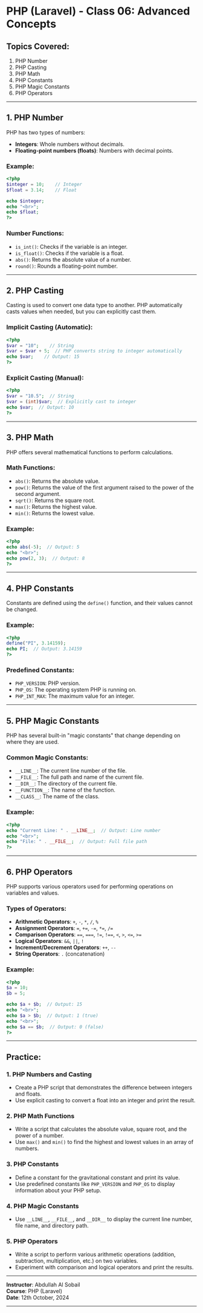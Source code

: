 # PHP (Laravel) - Class 06: Advanced Concepts

## Topics Covered:
1. PHP Number
2. PHP Casting
3. PHP Math
4. PHP Constants
5. PHP Magic Constants
6. PHP Operators

---

## 1. PHP Number
PHP has two types of numbers:
- **Integers**: Whole numbers without decimals.
- **Floating-point numbers (floats)**: Numbers with decimal points.

### Example:
```php
<?php
$integer = 10;    // Integer
$float = 3.14;    // Float

echo $integer;
echo "<br>";
echo $float;
?>
```

### Number Functions:
- `is_int()`: Checks if the variable is an integer.
- `is_float()`: Checks if the variable is a float.
- `abs()`: Returns the absolute value of a number.
- `round()`: Rounds a floating-point number.

---

## 2. PHP Casting
Casting is used to convert one data type to another. PHP automatically casts values when needed, but you can explicitly cast them.

### Implicit Casting (Automatic):
```php
<?php
$var = "10";    // String
$var = $var + 5;  // PHP converts string to integer automatically
echo $var;    // Output: 15
?>
```

### Explicit Casting (Manual):
```php
<?php
$var = "10.5";  // String
$var = (int)$var;  // Explicitly cast to integer
echo $var;  // Output: 10
?>
```

---

## 3. PHP Math
PHP offers several mathematical functions to perform calculations.

### Math Functions:
- `abs()`: Returns the absolute value.
- `pow()`: Returns the value of the first argument raised to the power of the second argument.
- `sqrt()`: Returns the square root.
- `max()`: Returns the highest value.
- `min()`: Returns the lowest value.

### Example:
```php
<?php
echo abs(-5);  // Output: 5
echo "<br>";
echo pow(2, 3);  // Output: 8
?>
```

---

## 4. PHP Constants
Constants are defined using the `define()` function, and their values cannot be changed.

### Example:
```php
<?php
define("PI", 3.14159);
echo PI;  // Output: 3.14159
?>
```

### Predefined Constants:
- `PHP_VERSION`: PHP version.
- `PHP_OS`: The operating system PHP is running on.
- `PHP_INT_MAX`: The maximum value for an integer.

---

## 5. PHP Magic Constants
PHP has several built-in "magic constants" that change depending on where they are used.

### Common Magic Constants:
- `__LINE__`: The current line number of the file.
- `__FILE__`: The full path and name of the current file.
- `__DIR__`: The directory of the current file.
- `__FUNCTION__`: The name of the function.
- `__CLASS__`: The name of the class.

### Example:
```php
<?php
echo "Current Line: " . __LINE__;  // Output: Line number
echo "<br>";
echo "File: " . __FILE__;  // Output: Full file path
?>
```

---

## 6. PHP Operators
PHP supports various operators used for performing operations on variables and values.

### Types of Operators:
- **Arithmetic Operators**: `+`, `-`, `*`, `/`, `%`
- **Assignment Operators**: `=`, `+=`, `-=`, `*=`, `/=`
- **Comparison Operators**: `==`, `===`, `!=`, `!==`, `<`, `>`, `<=`, `>=`
- **Logical Operators**: `&&`, `||`, `!`
- **Increment/Decrement Operators**: `++`, `--`
- **String Operators**: `.` (concatenation)

### Example:
```php
<?php
$a = 10;
$b = 5;

echo $a + $b;  // Output: 15
echo "<br>";
echo $a > $b;  // Output: 1 (true)
echo "<br>";
echo $a == $b;  // Output: 0 (false)
?>
```

---

## Practice:

### 1. PHP Numbers and Casting
- Create a PHP script that demonstrates the difference between integers and floats.
- Use explicit casting to convert a float into an integer and print the result.

### 2. PHP Math Functions
- Write a script that calculates the absolute value, square root, and the power of a number.
- Use `max()` and `min()` to find the highest and lowest values in an array of numbers.

### 3. PHP Constants
- Define a constant for the gravitational constant and print its value.
- Use predefined constants like `PHP_VERSION` and `PHP_OS` to display information about your PHP setup.

### 4. PHP Magic Constants
- Use `__LINE__`, `__FILE__`, and `__DIR__` to display the current line number, file name, and directory path.

### 5. PHP Operators
- Write a script to perform various arithmetic operations (addition, subtraction, multiplication, etc.) on two variables.
- Experiment with comparison and logical operators and print the results.

---

**Instructor**: Abdullah Al Sobail  
**Course**: PHP (Laravel)  
**Date**: 12th October, 2024

---